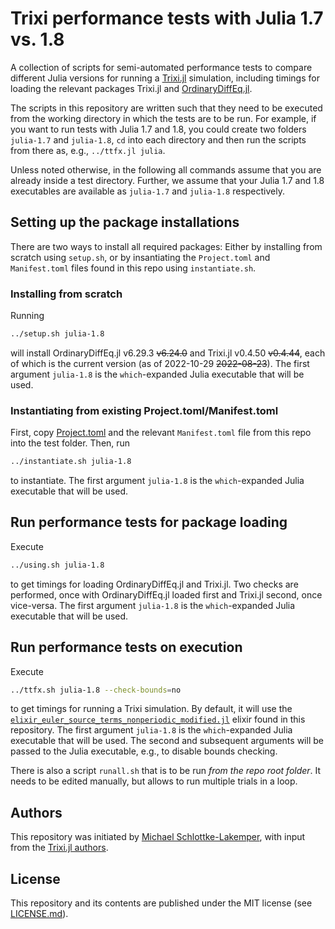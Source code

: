 # Trixi performance tests with Julia 1.7 vs. 1.8

A collection of scripts for semi-automated performance tests to compare
different Julia versions for running a
[Trixi.jl](https://github.com/trixi-framework/Trixi.jl) simulation, including timings
for loading the relevant packages Trixi.jl and
[OrdinaryDiffEq.jl](https://github.com/SciML/OrdinaryDiffEq.jl).

The scripts in this repository are written such that they need to be executed
from the working directory in which the tests are to be run. For example, if you
want to run tests with Julia 1.7 and 1.8, you could create two folders
`julia-1.7` and `julia-1.8`, `cd` into each directory and then run the scripts
from there as, e.g., `../ttfx.jl julia`.

Unless noted otherwise, in the following all commands assume that you are
already inside a test directory. Further, we assume that your Julia 1.7 and 1.8
executables are available as `julia-1.7` and `julia-1.8` respectively.


## Setting up the package installations
There are two ways to install all required packages: Either by installing from scratch
using `setup.sh`, or by insantiating the `Project.toml` and `Manifest.toml`
files found in this repo using `instantiate.sh`.

### Installing from scratch
Running
```bash
../setup.sh julia-1.8
```
will install OrdinaryDiffEq.jl v6.29.3 ~~v6.24.0~~ and Trixi.jl v0.4.50 ~~v0.4.44~~, each of which is
the current version (as of 2022-10-29 ~~2022-08-23~~).
The first argument `julia-1.8` is the `which`-expanded Julia executable that
will be used.

### Instantiating from existing Project.toml/Manifest.toml
First, copy [Project.toml](Project.toml) and the relevant `Manifest.toml` file
from this repo into the test folder. Then, run
```bash
../instantiate.sh julia-1.8
```
to instantiate.
The first argument `julia-1.8` is the `which`-expanded Julia executable that
will be used.


## Run performance tests for package loading
Execute
```bash
../using.sh julia-1.8
```
to get timings for loading OrdinaryDiffEq.jl and Trixi.jl. Two
checks are performed, once with OrdinaryDiffEq.jl loaded first and Trixi.jl
second, once vice-versa.
The first argument `julia-1.8` is the `which`-expanded Julia executable that
will be used.


## Run performance tests on execution
Execute
```bash
../ttfx.sh julia-1.8 --check-bounds=no
```
to get timings for running a Trixi simulation. By default, it will use the
[`elixir_euler_source_terms_nonperiodic_modified.jl`](elixir_euler_source_terms_nonperiodic_modified.jl)
elixir found in this repository.
The first argument `julia-1.8` is the `which`-expanded Julia executable that
will be used. The second and subsequent arguments will be passed to the Julia
executable, e.g., to disable bounds checking.

There is also a script `runall.sh` that is to be run *from the repo root
folder*. It needs to be edited manually, but allows to run multiple trials in a loop.


## Authors
This repository was initiated by [Michael
Schlottke-Lakemper](https://lakemper.eu), with input
from the [Trixi.jl authors](https://github.com/trixi-framework/Trixi.jl/blob/main/AUTHORS.md).

## License
This repository and its contents are published under the MIT license (see
[LICENSE.md](LICENSE.md)).
